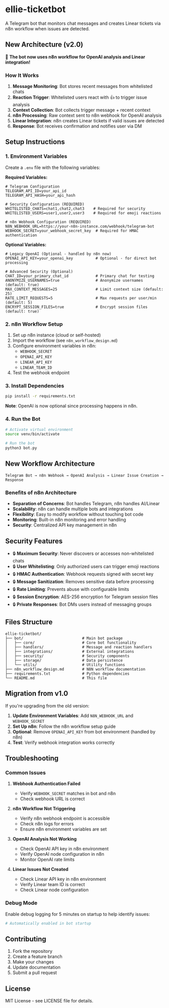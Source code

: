 # ellie-ticketbot

A Telegram bot that monitors chat messages and creates Linear tickets via n8n workflow when issues are detected.

## New Architecture (v2.0)

🔄 **The bot now uses n8n workflow for OpenAI analysis and Linear integration!**

### How It Works
1. **Message Monitoring**: Bot stores recent messages from whitelisted chats
2. **Reaction Trigger**: Whitelisted users react with 👍 to trigger issue analysis
3. **Context Collection**: Bot collects trigger message + recent context
4. **n8n Processing**: Raw context sent to n8n webhook for OpenAI analysis
5. **Linear Integration**: n8n creates Linear tickets if valid issues are detected
6. **Response**: Bot receives confirmation and notifies user via DM

## Setup Instructions

### 1. Environment Variables
Create a `.env` file with the following variables:

**Required Variables:**
```env
# Telegram Configuration
TELEGRAM_API_ID=your_api_id
TELEGRAM_API_HASH=your_api_hash

# Security Configuration (REQUIRED)
WHITELISTED_CHATS=chat1,chat2,chat3    # Required for security
WHITELISTED_USERS=user1,user2,user3    # Required for emoji reactions

# n8n Webhook Configuration (REQUIRED)
N8N_WEBHOOK_URL=https://your-n8n-instance.com/webhook/telegram-bot
WEBHOOK_SECRET=your_webhook_secret_key  # Required for HMAC authentication
```

**Optional Variables:**
```env
# Legacy OpenAI (Optional - handled by n8n now)
OPENAI_API_KEY=your_openai_key          # Optional - for direct bot processing

# Advanced Security (Optional)
CHAT_ID=your_primary_chat_id            # Primary chat for testing
ANONYMIZE_USERNAMES=true                # Anonymize usernames (default: true)
MAX_CONTEXT_MESSAGES=25                 # Limit context size (default: 25)
RATE_LIMIT_REQUESTS=5                   # Max requests per user/min (default: 5)
ENCRYPT_SESSION_FILES=true              # Encrypt session files (default: true)
```

### 2. n8n Workflow Setup
1. Set up n8n instance (cloud or self-hosted)
2. Import the workflow (see `n8n_workflow_design.md`)
3. Configure environment variables in n8n:
   - `WEBHOOK_SECRET`
   - `OPENAI_API_KEY`
   - `LINEAR_API_KEY`
   - `LINEAR_TEAM_ID`
4. Test the webhook endpoint

### 3. Install Dependencies
```bash
pip install -r requirements.txt
```

**Note**: OpenAI is now optional since processing happens in n8n.

### 4. Run the Bot
```bash
# Activate virtual environment
source venv/bin/activate

# Run the bot
python3 bot.py
```

## New Workflow Architecture

```
Telegram Bot → n8n Webhook → OpenAI Analysis → Linear Issue Creation → Response
```

### Benefits of n8n Architecture
- **Separation of Concerns**: Bot handles Telegram, n8n handles AI/Linear
- **Scalability**: n8n can handle multiple bots and integrations
- **Flexibility**: Easy to modify workflow without touching bot code
- **Monitoring**: Built-in n8n monitoring and error handling
- **Security**: Centralized API key management in n8n

## Security Features

- 🔒 **Maximum Security**: Never discovers or accesses non-whitelisted chats
- 🔒 **User Whitelisting**: Only authorized users can trigger emoji reactions
- 🔒 **HMAC Authentication**: Webhook requests signed with secret key
- 🔒 **Message Sanitization**: Removes sensitive data before processing
- 🔒 **Rate Limiting**: Prevents abuse with configurable limits
- 🔒 **Session Encryption**: AES-256 encryption for Telegram session files
- 🔒 **Private Responses**: Bot DMs users instead of messaging groups

## Files Structure

```
ellie-ticketbot/
├── bot/                          # Main bot package
│   ├── core/                     # Core bot functionality
│   ├── handlers/                 # Message and reaction handlers
│   ├── integrations/             # External integrations
│   ├── security/                 # Security components
│   ├── storage/                  # Data persistence
│   └── utils/                    # Utility functions
├── n8n_workflow_design.md        # N8N workflow documentation
├── requirements.txt              # Python dependencies
└── README.md                     # This file
```

## Migration from v1.0

If you're upgrading from the old version:

1. **Update Environment Variables**: Add `N8N_WEBHOOK_URL` and `WEBHOOK_SECRET`
2. **Set Up n8n**: Follow the n8n workflow setup guide
3. **Optional**: Remove `OPENAI_API_KEY` from bot environment (handled by n8n)
4. **Test**: Verify webhook integration works correctly

## Troubleshooting

### Common Issues

1. **Webhook Authentication Failed**
   - Verify `WEBHOOK_SECRET` matches in bot and n8n
   - Check webhook URL is correct

2. **n8n Workflow Not Triggering**
   - Verify n8n webhook endpoint is accessible
   - Check n8n logs for errors
   - Ensure n8n environment variables are set

3. **OpenAI Analysis Not Working**
   - Check OpenAI API key in n8n environment
   - Verify OpenAI node configuration in n8n
   - Monitor OpenAI rate limits

4. **Linear Issues Not Created**
   - Check Linear API key in n8n environment
   - Verify Linear team ID is correct
   - Check Linear node configuration

### Debug Mode
Enable debug logging for 5 minutes on startup to help identify issues:
```python
# Automatically enabled in bot startup
```

## Contributing

1. Fork the repository
2. Create a feature branch
3. Make your changes
4. Update documentation
5. Submit a pull request

## License

MIT License - see LICENSE file for details.
